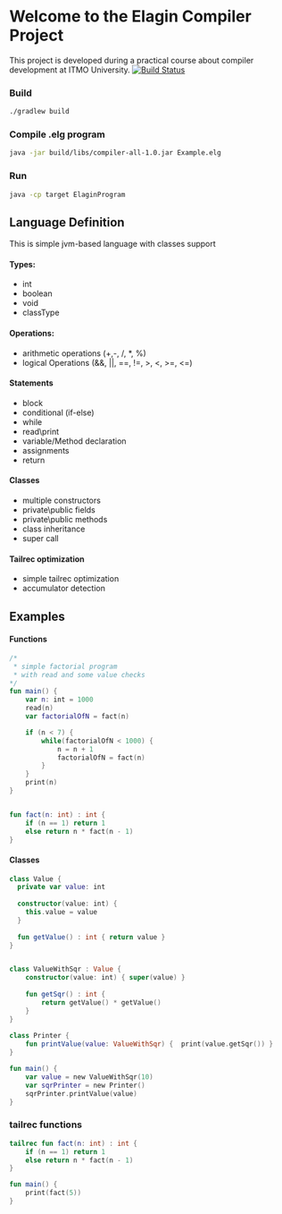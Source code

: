 # Welcome to the Elagin Compiler Project

This project is developed during a practical course about compiler development at ITMO University.
[![Build Status](https://travis-ci.org/rmnn/compiler.svg?branch=master)](https://travis-ci.org/rmnn/compiler)

### Build 

```bash
./gradlew build
```


### Compile .elg program

```bash
java -jar build/libs/compiler-all-1.0.jar Example.elg
```

### Run

```bash
java -cp target ElaginProgram 
```

## Language Definition

This is simple jvm-based language with classes support

#### Types:
* int
* boolean
* void
* classType


#### Operations:
* arithmetic operations (+,-, /, *, %)
* logical Operations (&&, ||, ==, !=, >, <, >=, <=)


#### Statements
* block
* conditional (if-else)
* while 
* read\print
* variable/Method declaration
* assignments
* return


#### Classes

* multiple constructors
* private\public fields
* private\public methods
* class inheritance
* super call


#### Tailrec optimization

* simple tailrec optimization
* accumulator detection



## Examples



#### Functions
```kotlin
/* 
 * simple factorial program
 * with read and some value checks
*/
fun main() {
    var n: int = 1000
    read(n)
    var factorialOfN = fact(n)

    if (n < 7) {
        while(factorialOfN < 1000) {
            n = n + 1
            factorialOfN = fact(n)
        }
    }
    print(n)
}


fun fact(n: int) : int {
    if (n == 1) return 1
    else return n * fact(n - 1)
}
```          



#### Classes
```kotlin
class Value { 
  private var value: int
  
  constructor(value: int) { 
    this.value = value 
  }
  
  fun getValue() : int { return value }
}


class ValueWithSqr : Value {
    constructor(value: int) { super(value) }
    
    fun getSqr() : int { 
        return getValue() * getValue()
    }
}   
 
class Printer {
    fun printValue(value: ValueWithSqr) {  print(value.getSqr()) }
}

fun main() {
    var value = new ValueWithSqr(10)
    var sqrPrinter = new Printer()
    sqrPrinter.printValue(value)
}
``` 

### tailrec functions
```kotlin
tailrec fun fact(n: int) : int {
    if (n == 1) return 1
    else return n * fact(n - 1)
}

fun main() {
    print(fact(5))
}
```          

